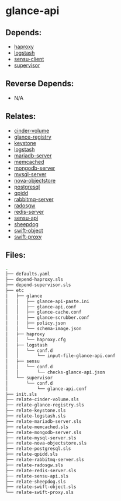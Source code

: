 # glance-api

## Depends:

  -  [haproxy](/salt/haproxy)
  -  [logstash](/salt/logstash)
  -  [sensu-client](/salt/sensu-client)
  -  [supervisor](/salt/supervisor)

## Reverse Depends:

  -  N/A

## Relates:

  -  [cinder-volume](/salt/cinder-volume)
  -  [glance-registry](/salt/glance-registry)
  -  [keystone](/salt/keystone)
  -  [logstash](/salt/logstash)
  -  [mariadb-server](/salt/mariadb-server)
  -  [memcached](/salt/memcached)
  -  [mongodb-server](/salt/mongodb-server)
  -  [mysql-server](/salt/mysql-server)
  -  [nova-objectstore](/salt/nova-objectstore)
  -  [postgresql](/salt/postgresql)
  -  [qpidd](/salt/qpidd)
  -  [rabbitmq-server](/salt/rabbitmq-server)
  -  [radosgw](/salt/radosgw)
  -  [redis-server](/salt/redis-server)
  -  [sensu-api](/salt/sensu-api)
  -  [sheepdog](/salt/sheepdog)
  -  [swift-object](/salt/swift-object)
  -  [swift-proxy](/salt/swift-proxy)

## Files:

```bash
.
├── defaults.yaml
├── depend-haproxy.sls
├── depend-supervisor.sls
├── etc
│   ├── glance
│   │   ├── glance-api-paste.ini
│   │   ├── glance-api.conf
│   │   ├── glance-cache.conf
│   │   ├── glance-scrubber.conf
│   │   ├── policy.json
│   │   └── schema-image.json
│   ├── haproxy
│   │   └── haproxy.cfg
│   ├── logstash
│   │   └── conf.d
│   │       └── input-file-glance-api.conf
│   ├── sensu
│   │   └── conf.d
│   │       └── checks-glance-api.json
│   └── supervisor
│       └── conf.d
│           └── glance-api.conf
├── init.sls
├── relate-cinder-volume.sls
├── relate-glance-registry.sls
├── relate-keystone.sls
├── relate-logstash.sls
├── relate-mariadb-server.sls
├── relate-memcached.sls
├── relate-mongodb-server.sls
├── relate-mysql-server.sls
├── relate-nova-objectstore.sls
├── relate-postgresql.sls
├── relate-qpidd.sls
├── relate-rabbitmq-server.sls
├── relate-radosgw.sls
├── relate-redis-server.sls
├── relate-sensu-api.sls
├── relate-sheepdog.sls
├── relate-swift-object.sls
└── relate-swift-proxy.sls
```
